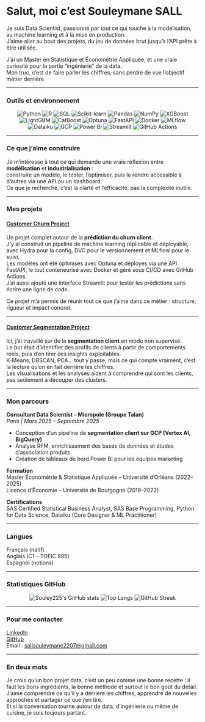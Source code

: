 # Salut, moi c’est Souleymane SALL

Je suis Data Scientist, passionné par tout ce qui touche à la modélisation, au machine learning et à la mise en production.  
J’aime aller au bout des projets, du jeu de données brut jusqu’à l’API prête à être utilisée.  

J’ai un Master en Statistique et Économétrie Appliquée, et une vraie curiosité pour la partie “ingénierie” de la data.  
Mon truc, c’est de faire parler les chiffres, sans perdre de vue l’objectif métier derrière.

---

### Outils et environnement

<div align="center">

![Python](https://img.shields.io/badge/Python-3670A0?style=for-the-badge&logo=python&logoColor=ffdd54)
![R](https://img.shields.io/badge/R-276DC3?style=for-the-badge&logo=r&logoColor=white)
![SQL](https://img.shields.io/badge/SQL-005C84?style=for-the-badge&logo=postgresql&logoColor=white)
![Scikit-learn](https://img.shields.io/badge/Scikit--learn-F7931E?style=for-the-badge&logo=scikit-learn&logoColor=white)
![Pandas](https://img.shields.io/badge/Pandas-150458?style=for-the-badge&logo=pandas&logoColor=white)
![NumPy](https://img.shields.io/badge/NumPy-013243?style=for-the-badge&logo=numpy&logoColor=white)
![XGBoost](https://img.shields.io/badge/XGBoost-FF6F00?style=for-the-badge&logo=xgboost&logoColor=white)
![LightGBM](https://img.shields.io/badge/LightGBM-1C1C1C?style=for-the-badge&logo=lightgbm&logoColor=white)
![CatBoost](https://img.shields.io/badge/CatBoost-FFCC00?style=for-the-badge&logoColor=black)
![Optuna](https://img.shields.io/badge/Optuna-0080FF?style=for-the-badge&logoColor=white)
![FastAPI](https://img.shields.io/badge/FastAPI-009688?style=for-the-badge&logo=fastapi&logoColor=white)
![Docker](https://img.shields.io/badge/Docker-0db7ed?style=for-the-badge&logo=docker&logoColor=white)
![MLflow](https://img.shields.io/badge/MLflow-0194E2?style=for-the-badge&logo=mlflow&logoColor=white)
![Dataiku](https://img.shields.io/badge/Dataiku-00C7B7?style=for-the-badge&logo=dataiku&logoColor=white)
![GCP](https://img.shields.io/badge/Google_Cloud-4285F4?style=for-the-badge&logo=googlecloud&logoColor=white)
![Power BI](https://img.shields.io/badge/Power%20BI-F2C811?style=for-the-badge&logo=powerbi&logoColor=black)
![Streamlit](https://img.shields.io/badge/Streamlit-FF4B4B?style=for-the-badge&logo=streamlit&logoColor=white)
![GitHub Actions](https://img.shields.io/badge/GitHub%20Actions-2088FF?style=for-the-badge&logo=githubactions&logoColor=white)

</div>

---

### Ce que j’aime construire

Je m’intéresse à tout ce qui demande une vraie réflexion entre **modélisation** et **industrialisation** :  
construire un modèle, le tester, l’optimiser, puis le rendre accessible à d’autres via une API ou un dashboard.  
Ce que je recherche, c’est la clarté et l’efficacité, pas la complexité inutile.

---

### Mes projets

#### [Customer Churn Project](https://github.com/Souley225/Customer_Churn_Project)

Un projet complet autour de la **prédiction du churn client**.  
J’y ai construit un pipeline de machine learning réplicable et déployable, avec Hydra pour la config, DVC pour le versionnement et MLflow pour le suivi.  
Les modèles ont été optimisés avec Optuna et déployés via une API FastAPI, le tout conteneurisé avec Docker et géré sous CI/CD avec GitHub Actions.  
J’ai aussi ajouté une interface Streamlit pour tester les prédictions sans écrire une ligne de code.

Ce projet m’a permis de réunir tout ce que j’aime dans ce métier : structure, rigueur et impact concret.

---

#### [Customer Segmentation Project](https://github.com/Souley225/Customer_segmentation_project)

Ici, j’ai travaillé sur de la **segmentation client** en mode non supervisé.  
Le but était d’identifier des profils de clients à partir de comportements réels, puis d’en tirer des insights exploitables.  
K-Means, DBSCAN, PCA… tout y passe, mais ce qui compte vraiment, c’est la lecture qu’on en fait derrière les chiffres.  
Les visualisations et les analyses aident à comprendre qui sont les clients, pas seulement à découper des clusters.

---

### Mon parcours

**Consultant Data Scientist – Micropole (Groupe Talan)**  
*Paris | Mars 2025 – Septembre 2025*  
- Conception d’un pipeline de **segmentation client sur GCP (Vertex AI, BigQuery)**  
- Analyse RFM, enrichissement des bases de données et études d’association produits  
- Création de tableaux de bord Power BI pour les équipes marketing  

**Formation**  
Master Économétrie & Statistique Appliquée – Université d’Orléans (2022–2025)  
Licence d’Économie – Université de Bourgogne (2019–2022)

**Certifications**  
SAS Certified Statistical Business Analyst, SAS Base Programming, Python for Data Science, Dataiku (Core Designer & ML Practitioner)

---

### Langues

Français (natif)  
Anglais (C1 – TOEIC 895)  
Espagnol (notions)

---

### Statistiques GitHub

<div align="center">

![Souley225's GitHub stats](https://github-readme-stats.vercel.app/api?username=Souley225&show_icons=true&theme=tokyonight&hide_border=true&count_private=true)
![Top Langs](https://github-readme-stats.vercel.app/api/top-langs/?username=Souley225&layout=compact&theme=tokyonight&hide_border=true)
![GitHub Streak](https://github-readme-streak-stats.herokuapp.com/?user=Souley225&theme=tokyonight&hide_border=true)

</div>

---

### Pour me contacter

[LinkedIn](https://www.linkedin.com/in/souleymanes-sall)  
[GitHub](https://github.com/Souley225)  
Email : [sallsouleymane2207@gmail.com](mailto:sallsouleymane2207@gmail.com)

---

### En deux mots

Je crois qu’un bon projet data, c’est un peu comme une bonne recette : il faut les bons ingrédients, la bonne méthode et surtout le bon goût du détail.  
J’aime comprendre ce qu’il y a derrière les chiffres, apprendre de nouvelles approches et partager ce que j’en tire.  
Et si la conversation tourne autour de data, d’ingénierie ou même de cuisine, je suis toujours partant.
